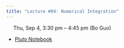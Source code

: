 ```yaml
---
title: "Lecture #04: Numerical Integration"
---
```


&nbsp;&nbsp;&nbsp;&nbsp;&nbsp;Thu, Sep 4, 3:30 pm – 4:45 pm (Bo Guo)

- [Pluto Notebook](../pluto_notebooks/Lec4_numerical_integration.jl)
